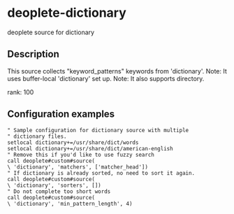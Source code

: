 # deoplete-dictionary
deoplete source for dictionary

## Description
This source collects "keyword_patterns" keywords from 'dictionary'.
Note: It uses buffer-local 'dictionary' set up.
Note: It also supports directory.

rank: 100

## Configuration examples

```vim
" Sample configuration for dictionary source with multiple
" dictionary files.
setlocal dictionary+=/usr/share/dict/words
setlocal dictionary+=/usr/share/dict/american-english
" Remove this if you'd like to use fuzzy search
call deoplete#custom#source(
\ 'dictionary', 'matchers', ['matcher_head'])
" If dictionary is already sorted, no need to sort it again.
call deoplete#custom#source(
\ 'dictionary', 'sorters', [])
" Do not complete too short words
call deoplete#custom#source(
\ 'dictionary', 'min_pattern_length', 4)
```
